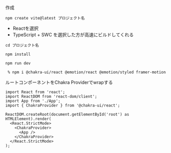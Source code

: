 作成
```
npm create vite@latest プロジェクト名
```
- Reactを選択
- TypeScript + SWC を選択した方が高速にビルドしてくれる
```
cd プロジェクト名
```
```
npm install
```
```
npm run dev
```
```
 % npm i @chakra-ui/react @emotion/react @emotion/styled framer-motion
```
ルートコンポーネントをChakra Providerでwrapする
```
import React from 'react';
import ReactDOM from 'react-dom/client';
import App from './App';
import { ChakraProvider } from '@chakra-ui/react';

ReactDOM.createRoot(document.getElementById('root') as HTMLElement).render(
  <React.StrictMode>
    <ChakraProvider>
      <App />
    </ChakraProvider>
  </React.StrictMode>
);
```
